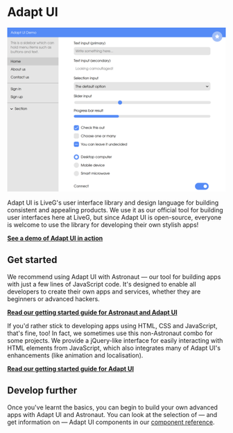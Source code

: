 # Adapt UI
![A screenshot of Adapt's UI demo](media/demo.png)

Adapt UI is LiveG's user interface library and design language for building consistent and appealing products. We use it as our official tool for building user interfaces here at LiveG, but since Adapt UI is open-source, everyone is welcome to use the library for developing their own stylish apps!

**[See a demo of Adapt UI in action](https://opensource.liveg.tech/Adapt-UI/demos/all)**

## Get started
We recommend using Adapt UI with Astronaut — our tool for building apps with just a few lines of JavaScript code. It's designed to enable all developers to create their own apps and services, whether they are beginners or advanced hackers.

**[Read our getting started guide for Astronaut and Adapt UI](astronaut-getting-started.md)**

If you'd rather stick to developing apps using HTML, CSS and JavaScript, that's fine, too! In fact, we sometimes use this non-Astronaut combo for some projects. We provide a jQuery-like interface for easily interacting with HTML elements from JavaScript, which also integrates many of Adapt UI's enhancements (like animation and localisation).

**[Read our getting started guide for Adapt UI](getting-started.md)**

## Develop further
Once you've learnt the basics, you can begin to build your own advanced apps with Adapt UI and Astronaut. You can look at the selection of — and get information on — Adapt UI components in our [component reference](reference/components/index.md).